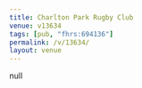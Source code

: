 ```yaml
---
title: Charlton Park Rugby Club
venue: v13634
tags: [pub, "fhrs:694136"]
permalink: /v/13634/
layout: venue
---
```

null